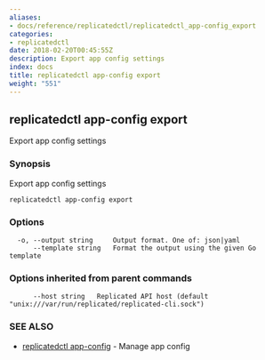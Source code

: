 ```yaml
---
aliases:
- docs/reference/replicatedctl/replicatedctl_app-config_export
categories:
- replicatedctl
date: 2018-02-20T00:45:55Z
description: Export app config settings
index: docs
title: replicatedctl app-config export
weight: "551"
---
```


## replicatedctl app-config export

Export app config settings

### Synopsis


Export app config settings

```
replicatedctl app-config export
```

### Options

```
  -o, --output string     Output format. One of: json|yaml
      --template string   Format the output using the given Go template
```

### Options inherited from parent commands

```
      --host string   Replicated API host (default "unix:///var/run/replicated/replicated-cli.sock")
```

### SEE ALSO
* [replicatedctl app-config](/api/replicatedctl/replicatedctl_app-config/)	 - Manage app config

